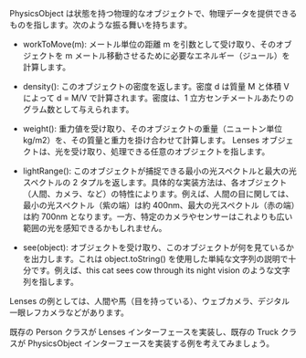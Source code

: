 PhysicsObject は状態を持つ物理的なオブジェクトで、物理データを提供できるものを指します。次のような振る舞いを持ちます。

- workToMove(m): メートル単位の距離 m を引数として受け取り、そのオブジェクトを m メートル移動させるために必要なエネルギー（ジュール）を計算します。
- density(): このオブジェクトの密度を返します。密度 d は質量 M と体積 V によって d = M/V で計算されます。密度は、1 立方センチメートルあたりのグラム数として与えられます。
- weight(): 重力値を受け取り、そのオブジェクトの重量（ニュートン単位 kg/m2）を、その質量と重力を掛け合わせて計算します。
  Lenses オブジェクトは、光を受け取り、処理できる任意のオブジェクトを指します。

- lightRange(): このオブジェクトが捕捉できる最小の光スペクトルと最大の光スペクトルの 2 タプルを返します。具体的な実装方法は、各オブジェクト（人間、カメラ、など）の特性によります。例えば、人間の目に関しては、最小の光スペクトル（紫の端）は約 400nm、最大の光スペクトル（赤の端）は約 700nm となります。一方、特定のカメラやセンサーはこれよりも広い範囲の光を感知できるかもしれません。
- see(object): オブジェクトを受け取り、このオブジェクトが何を見ているかを出力します。これは object.toString() を使用した単純な文字列の説明で十分です。例えば、this cat sees cow through its night vision のような文字列を指します。

Lenses の例としては、人間や馬（目を持っている）、ウェブカメラ、デジタル一眼レフカメラなどがあります。

既存の Person クラスが Lenses インターフェースを実装し、既存の Truck クラスが PhysicsObject インターフェースを実装する例を考えてみましょう。
